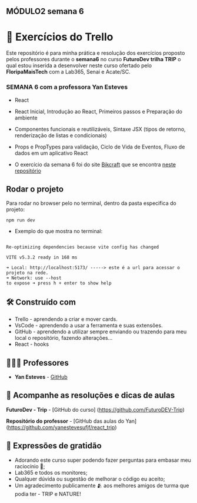 ## MÓDULO2 semana 6

# 🚦 Exercícios do Trello

Este repositório é para minha prática e resolução dos exercícios proposto pelos professores durante o **semana6** no curso **FuturoDev trilha TRIP** o qual estou inserida a desenvolver neste curso ofertado pelo **FloripaMaisTech** com a Lab365, Senai e Acate/SC.

### SEMANA 6 **com a professora Yan Esteves**
  - React
  - React Inicial, Introdução ao React, Primeiros passos e Preparação do ambiente
  - Componentes funcionais e reutilizáveis, Sintaxe JSX (tipos de retorno, renderização de listas e condicionais)
  - Props e PropTypes para validação, Ciclo de Vida de Eventos, Fluxo de dados em um aplicativo React

  - O exercício da semana 6 foi do site [Bikcraft](https://www.origamid.com/projetos/bikcraft/) que se encontra [neste repositório](https://github.com/pricbnll/bikcraft)

  
## Rodar o projeto

Para rodar no browser pelo no terminal, dentro da pasta especifica do projeto: 

`npm run dev`

  - Exemplo do que mostra no terminal:

```react-trip@0.0.0 dev vite

Re-optimizing dependencies because vite config has changed

VITE v5.3.2 ready in 168 ms

➜ Local: http://localhost:5173/ -----> este é a url para acessar o projeto na rede.
➜ Network: use --host 
to expose ➜ press h + enter to show help
```

## 🛠️ Construído com

- Trello - aprendendo a criar e mover cards.
- VsCode - aprendendo a usar a ferramenta e suas extensões.
- GitHub - aprendendo a utilizar sempre enviando ou trazendo para meu local o repositório, fazendo alterações...
- React - hooks
  

## 🧑🏻‍🏫 Professores

* **Yan Esteves** - [GitHub](https://github.com/yanestevesufjf)

## 📄 Acompanhe as resoluções e dicas de aulas

**FuturoDev - Trip** - [GitHub do curso] (https://github.com/FuturoDEV-Trip)

**Repositório do professor** - [GitHub das aulas do Yan] (https://github.com/yanestevesufjf/react_trip)


## 🎁 Expressões de gratidão

* Adorando este curso super podendo fazer perguntas para embasar meu raciocínio 📢;
* Lab365 e todos os monitores;
* Qualquer dúvida ou sugestão de melhorar o código eu aceito;
* Um agradecimento publicamente 🫂 aos melhores amigos de turma que podia ter - TRIP e NATURE!
